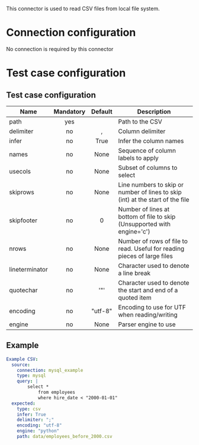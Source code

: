 This connector is used to read CSV files from local file system.

# Connection configuration
No connection is required by this connector

# Test case configuration
## Test case configuration
| Name              | Mandatory | Default                       | Description |
|-------------------|:---------:|:-----------------------------:|-------------|
| path              | yes       |                               | Path to the CSV 
| delimiter         | no        |  ,                            | Column delimiter
| infer             | no        |  True                         | Infer the column names
| names             | no        |  None                         | Sequence of column labels to apply
| usecols           | no        |  None                         | Subset of columns to select
| skiprows          | no        |  None                         | Line numbers to skip or number of lines to skip (int) at the start of the file
| skipfooter        | no        |  0                            | Number of lines at bottom of file to skip (Unsupported with engine='c')
| nrows             | no        |  None                         | Number of rows of file to read. Useful for reading pieces of large files
| lineterminator    | no        |  None                         | Character used to denote a line break
| quotechar         | no        |  '"'                          | Character used to denote the start and end of a quoted item
| encoding          | no        |  "utf-8"                      | Encoding to use for UTF when reading/writing
| engine            | no        |  None                         | Parser engine to use

## Example
``` yaml
Example CSV:
  source:
    connection: mysql_example
    type: mysql
    query: | 
        select * 
            from employees
            where hire_date < "2000-01-01"
  expected:
    type: csv
    infer: True
    delimiter: ";"
    encoding: "utf-8"
    engine: "python"
    path: data/employees_before_2000.csv
```